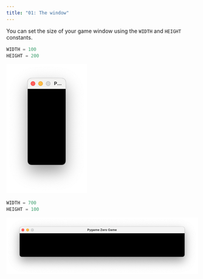 ```yaml
---
title: "01: The window"
---
```

You can set the size of your game window using the `WIDTH` and `HEIGHT` constants.

```python
WIDTH = 100
HEIGHT = 200
```

![A 100x200 window](01.png)


```python
WIDTH = 700
HEIGHT = 100
```

![A 700x100 window](02.png)

